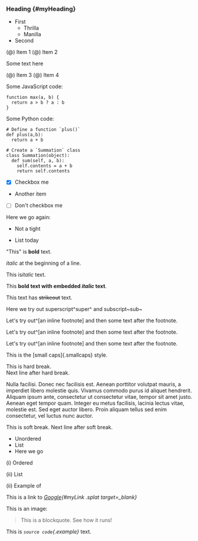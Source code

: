 ### Heading {#myHeading}


-   First
    -   Thrilla
    -   Manilla
-   Second

(@) Item 1
(@) Item 2

Some text here

(@) Item 3
(@) Item 4

Some JavaScript code:

``` {.javascript data-foo=400}
function max(a, b) {
  return a > b ? a : b
}
```

Some Python code:

``` {.python}
# Define a function `plus()`
def plus(a,b):
  return a + b
  
# Create a `Summation` class
class Summation(object):
  def sum(self, a, b):
    self.contents = a + b
    return self.contents 
```



- [x] Checkbox me

- Another item

- [ ] Don't checkbox me


Here we go again:

- Not a tight

- List today


"This" is **bold** text. 

*italic* at the beginning of a line.

This is*italic* text.

This **bold text with embedded *italic* text**.

This text has ~~strikeout~~ text.

Here we try out superscript^super^ and subscript~sub~

Let's try out^[an inline footnote] and then some text after the footnote.

Let's try out^[an inline footnote] and then some text after the footnote.

Let's try out^[an inline footnote] and then some text after the footnote.

This is the [small caps]{.smallcaps} style.

This is hard break.  
Next line after hard break.

Nulla facilisi. Donec nec facilisis est. Aenean porttitor volutpat mauris, a imperdiet libero molestie quis. Vivamus commodo purus id aliquet hendrerit. Aliquam ipsum ante, consectetur ut consectetur vitae, tempor sit amet justo. Aenean eget tempor quam. Integer eu metus facilisis, lacinia lectus vitae, molestie est. Sed eget auctor libero. Proin aliquam tellus sed enim consectetur, vel luctus nunc auctor.

This is soft break.
Next line after soft break.


- Unordered
- List
- Here we go

(i) Ordered

(ii) List

(ii) Example of


This is a link to *[Google](https://www.google.com){#myLink .splat target=_blank}*

This is an image:


> This is a blockquote. See how it runs!

This is *`source code`{.example}* text.
